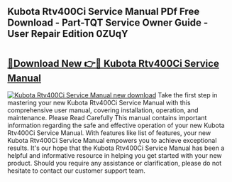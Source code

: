 ## Kubota Rtv400Ci Service Manual PDf Free Download - Part-TQT Service Owner Guide - User Repair Edition 0ZUqY

# <h2><a href="http://bc90878.oget.top/?id=Kubota+Rtv400Ci+Service+Manual">🔗Download New 👉🔴 Kubota Rtv400Ci Service Manual</a></h2>

[![Kubota Rtv400Ci Service Manual new download](https://i.imgur.com/5g1atiW.png)](http://bc90878.oget.top/?id=Kubota+Rtv400Ci+Service+Manual)
Take the first step in mastering your new Kubota Rtv400Ci Service Manual with this comprehensive user manual, covering installation, operation, and maintenance. Please Read Carefully This manual contains important information regarding the safe and effective operation of your new Kubota Rtv400Ci Service Manual. With features like list of features, your new Kubota Rtv400Ci Service Manual empowers you to achieve exceptional results. It's our hope that the Kubota Rtv400Ci Service Manual has been a helpful and informative resource in helping you get started with your new product. Should you require any assistance or clarification, please do not hesitate to contact our customer support team.
